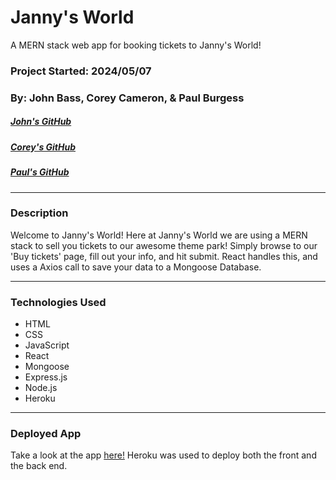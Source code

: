 # Janny's World
A MERN stack web app for booking tickets to Janny's World!
### Project Started: 2024/05/07
### By: John Bass, Corey Cameron, & Paul Burgess
##### [John's GitHub](https://github.com/johnbean36)
##### [Corey's GitHub](https://github.com/nottmonk)
##### [Paul's GitHub](https://github.com/pauljburgess)

***

### **Description**
Welcome to Janny's World! Here at Janny's World we are using a MERN stack to sell you tickets to our awesome theme park! Simply browse to our 'Buy tickets' page, fill out your info, and hit submit. React handles this, and uses a Axios call to save your data to a Mongoose Database.

---

### **Technologies Used**

- HTML
- CSS
- JavaScript
- React
- Mongoose
- Express.js
- Node.js
- Heroku

---

### **Deployed App**

Take a look at the app [here!]() Heroku was used to deploy both the front and the back end.
